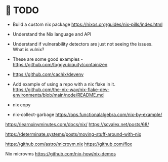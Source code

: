 # 📝 TODO

* Build a custom nix package https://nixos.org/guides/nix-pills/index.html
* Understand the Nix language and API
* Understand if vulnerability detectors are just not seeing the issues.  What is vulnix?
* These are some good examples - https://github.com/foggyubiquity/containizen  

* https://github.com/cachix/devenv
* Add example of using a repo with a nix flake in it.  https://github.com/the-nix-way/nix-flake-dev-environments/blob/main/node/README.md


* nix copy
* nix-collect-garbage
https://ops.functionalalgebra.com/nix-by-example/

https://learnxinyminutes.com/docs/nix/
https://scvalex.net/posts/68/

https://determinate.systems/posts/moving-stuff-around-with-nix


https://github.com/astro/microvm.nix
https://github.com/flox

Nix microvms
https://github.com/nix-how/nix-demos
